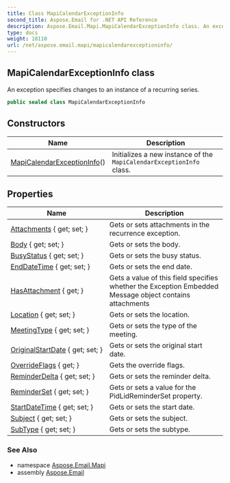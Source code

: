 ```yaml
---
title: Class MapiCalendarExceptionInfo
second_title: Aspose.Email for .NET API Reference
description: Aspose.Email.Mapi.MapiCalendarExceptionInfo class. An exception specifies changes to an instance of a recurring series
type: docs
weight: 18110
url: /net/aspose.email.mapi/mapicalendarexceptioninfo/
---
```

## MapiCalendarExceptionInfo class

An exception specifies changes to an instance of a recurring series.

```csharp
public sealed class MapiCalendarExceptionInfo
```

## Constructors

| Name | Description |
| --- | --- |
| [MapiCalendarExceptionInfo](mapicalendarexceptioninfo/)() | Initializes a new instance of the `MapiCalendarExceptionInfo` class. |

## Properties

| Name | Description |
| --- | --- |
| [Attachments](../../aspose.email.mapi/mapicalendarexceptioninfo/attachments/) { get; set; } | Gets or sets attachments in the recurrence exception. |
| [Body](../../aspose.email.mapi/mapicalendarexceptioninfo/body/) { get; set; } | Gets or sets the body. |
| [BusyStatus](../../aspose.email.mapi/mapicalendarexceptioninfo/busystatus/) { get; set; } | Gets or sets the busy status. |
| [EndDateTime](../../aspose.email.mapi/mapicalendarexceptioninfo/enddatetime/) { get; set; } | Gets or sets the end date. |
| [HasAttachment](../../aspose.email.mapi/mapicalendarexceptioninfo/hasattachment/) { get; } | Gets a value of this field specifies whether the Exception Embedded Message object contains attachments |
| [Location](../../aspose.email.mapi/mapicalendarexceptioninfo/location/) { get; set; } | Gets or sets the location. |
| [MeetingType](../../aspose.email.mapi/mapicalendarexceptioninfo/meetingtype/) { get; set; } | Gets or sets the type of the meeting. |
| [OriginalStartDate](../../aspose.email.mapi/mapicalendarexceptioninfo/originalstartdate/) { get; set; } | Gets or sets the original start date. |
| [OverrideFlags](../../aspose.email.mapi/mapicalendarexceptioninfo/overrideflags/) { get; } | Gets the override flags. |
| [ReminderDelta](../../aspose.email.mapi/mapicalendarexceptioninfo/reminderdelta/) { get; set; } | Gets or sets the reminder delta. |
| [ReminderSet](../../aspose.email.mapi/mapicalendarexceptioninfo/reminderset/) { get; set; } | Gets or sets a value for the PidLidReminderSet property. |
| [StartDateTime](../../aspose.email.mapi/mapicalendarexceptioninfo/startdatetime/) { get; set; } | Gets or sets the start date. |
| [Subject](../../aspose.email.mapi/mapicalendarexceptioninfo/subject/) { get; set; } | Gets or sets the subject. |
| [SubType](../../aspose.email.mapi/mapicalendarexceptioninfo/subtype/) { get; set; } | Gets or sets the subtype. |

### See Also

* namespace [Aspose.Email.Mapi](../../aspose.email.mapi/)
* assembly [Aspose.Email](../../)


